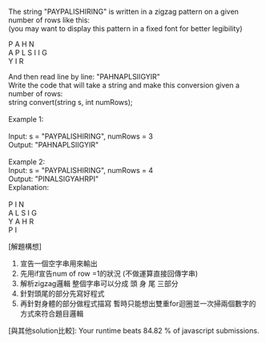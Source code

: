The string "PAYPALISHIRING" is written in a zigzag pattern on a given number of rows like this:<br>
(you may want to display this pattern in a fixed font for better legibility) <br>

P   A   H   N<br>
A P L S I I G<br>
Y   I   R<br>

And then read line by line: "PAHNAPLSIIGYIR"<br>
Write the code that will take a string and make this conversion given a number of rows:<br>
string convert(string s, int numRows);<br>
<br>
Example 1:<br>
<br>
Input: s = "PAYPALISHIRING", numRows = 3<br>
Output: "PAHNAPLSIIGYIR"<br>
<br>
Example 2:<br>
Input: s = "PAYPALISHIRING", numRows = 4<br>
Output: "PINALSIGYAHRPI"<br>
Explanation:<br>
<br>
P     I    N<br>
A   L S  I G<br>
Y A   H R<br>
P     I<br>

[解題構想]<br>
1. 宣告一個空字串用來輸出<br>
2. 先用if宣告num of row =1的狀況 (不做運算直接回傳字串)<br>
3. 解析zigzag邏輯  整個字串可以分成 頭 身 尾 三部分<br>
4. 針對頭尾的部分先寫好程式<br>
5. 再針對身體的部分做程式描寫  暫時只能想出雙重for迴圈並一次掃兩個數字的方式來符合題目邏輯<br>

[與其他solution比較]:
Your runtime beats 84.82 % of javascript submissions.
